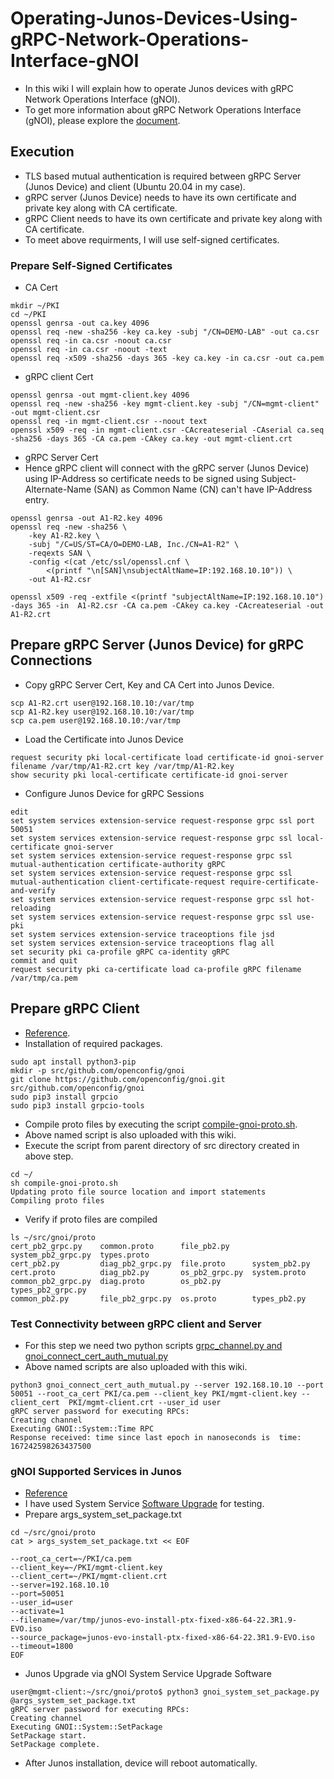 # Operating-Junos-Devices-Using-gRPC-Network-Operations-Interface-gNOI
* In this wiki I will explain how to operate Junos devices with gRPC Network Operations Interface (gNOI).
* To get more information about gRPC Network Operations Interface (gNOI), please explore the [document](https://grpc.io/).
## Execution
* TLS based mutual authentication  is required between gRPC Server (Junos Device) and client (Ubuntu 20.04 in my case).
* gRPC server (Junos Device) needs to have its  own certificate and private key along with CA certificate.
* gRPC Client needs to have its own certificate and private key along with CA certificate.
* To meet above requirments, I will use self-signed certificates.
### Prepare  Self-Signed Certificates
* CA Cert
```
mkdir ~/PKI
cd ~/PKI
openssl genrsa -out ca.key 4096
openssl req -new -sha256 -key ca.key -subj "/CN=DEMO-LAB" -out ca.csr
openssl req -in ca.csr -noout ca.csr
openssl req -in ca.csr -noout -text
openssl req -x509 -sha256 -days 365 -key ca.key -in ca.csr -out ca.pem
```
* gRPC client Cert
```
openssl genrsa -out mgmt-client.key 4096
openssl req -new -sha256 -key mgmt-client.key -subj "/CN=mgmt-client" -out mgmt-client.csr
openssl req -in mgmt-client.csr --noout text
openssl x509 -req -in mgmt-client.csr -CAcreateserial -CAserial ca.seq -sha256 -days 365 -CA ca.pem -CAkey ca.key -out mgmt-client.crt
```
* gRPC Server Cert
* Hence gRPC client will connect with the gRPC server (Junos Device) using IP-Address so certificate needs to be signed using Subject-Alternate-Name (SAN) as Common Name (CN) can't have IP-Address entry. 
```
openssl genrsa -out A1-R2.key 4096 
openssl req -new -sha256 \
    -key A1-R2.key \
    -subj "/C=US/ST=CA/O=DEMO-LAB, Inc./CN=A1-R2" \
    -reqexts SAN \
    -config <(cat /etc/ssl/openssl.cnf \
        <(printf "\n[SAN]\nsubjectAltName=IP:192.168.10.10")) \
    -out A1-R2.csr

openssl x509 -req -extfile <(printf "subjectAltName=IP:192.168.10.10") -days 365 -in  A1-R2.csr -CA ca.pem -CAkey ca.key -CAcreateserial -out  A1-R2.crt 
```
## Prepare gRPC Server (Junos Device) for gRPC Connections
* Copy gRPC Server Cert, Key and CA Cert into Junos Device.
```
scp A1-R2.crt user@192.168.10.10:/var/tmp
scp A1-R2.key user@192.168.10.10:/var/tmp
scp ca.pem user@192.168.10.10:/var/tmp
```
* Load the Certificate into Junos Device 
```
request security pki local-certificate load certificate-id gnoi-server filename /var/tmp/A1-R2.crt key /var/tmp/A1-R2.key
show security pki local-certificate certificate-id gnoi-server
```
* Configure Junos Device for gRPC Sessions
```
edit
set system services extension-service request-response grpc ssl port 50051
set system services extension-service request-response grpc ssl local-certificate gnoi-server
set system services extension-service request-response grpc ssl mutual-authentication certificate-authority gRPC
set system services extension-service request-response grpc ssl mutual-authentication client-certificate-request require-certificate-and-verify
set system services extension-service request-response grpc ssl hot-reloading
set system services extension-service request-response grpc ssl use-pki
set system services extension-service traceoptions file jsd
set system services extension-service traceoptions flag all
set security pki ca-profile gRPC ca-identity gRPC
commit and quit
request security pki ca-certificate load ca-profile gRPC filename /var/tmp/ca.pem 
```
## Prepare gRPC Client 
 
* [Reference](https://www.juniper.net/documentation/us/en/software/junos/grpc-network-services/topics/topic-map/gnoi-services-configuring.html).
* Installation of required packages.
```
sudo apt install python3-pip
mkdir -p src/github.com/openconfig/gnoi
git clone https://github.com/openconfig/gnoi.git src/github.com/openconfig/gnoi
sudo pip3 install grpcio
sudo pip3 install grpcio-tools
```
* Compile proto files by executing the script [compile-gnoi-proto.sh](https://www.juniper.net/documentation/us/en/software/junos/grpc-network-services/topics/topic-map/gnoi-services-configuring.html).
* Above named script is also uploaded with this wiki.
* Execute the script from parent directory of src directory created in above step.
```
cd ~/
sh compile-gnoi-proto.sh
Updating proto file source location and import statements
Compiling proto files
```
* Verify if proto files are compiled
```
ls ~/src/gnoi/proto
cert_pb2_grpc.py    common.proto      file_pb2.py     system_pb2_grpc.py  types.proto
cert_pb2.py         diag_pb2_grpc.py  file.proto      system_pb2.py
cert.proto          diag_pb2.py       os_pb2_grpc.py  system.proto
common_pb2_grpc.py  diag.proto        os_pb2.py       types_pb2_grpc.py
common_pb2.py       file_pb2_grpc.py  os.proto        types_pb2.py
```

### Test Connectivity between gRPC client and Server 
* For this step we need two python scripts [grpc_channel.py and gnoi_connect_cert_auth_mutual.py](https://www.juniper.net/documentation/us/en/software/junos/grpc-network-services/topics/topic-map/gnoi-services-configuring.html)
* Above named scripts are also uploaded with this wiki.
```
python3 gnoi_connect_cert_auth_mutual.py --server 192.168.10.10 --port 50051 --root_ca_cert PKI/ca.pem --client_key PKI/mgmt-client.key --client_cert  PKI/mgmt-client.crt --user_id user
gRPC server password for executing RPCs:
Creating channel
Executing GNOI::System::Time RPC
Response received: time since last epoch in nanoseconds is  time: 167242598263437500
```
### gNOI Supported Services in Junos
* [Reference](https://www.juniper.net/documentation/us/en/software/junos/grpc-network-services/topics/topic-map/gnoi-services-overview.html)
* I have used System Service [Software Upgrade](https://www.juniper.net/documentation/us/en/software/junos/grpc-network-services/topics/topic-map/gnoi-system-service.html#id-upgrade-software) for testing. 
* Prepare args_system_set_package.txt
```
cd ~/src/gnoi/proto
cat > args_system_set_package.txt << EOF

--root_ca_cert=~/PKI/ca.pem
--client_key=~/PKI/mgmt-client.key
--client_cert=~/PKI/mgmt-client.crt
--server=192.168.10.10
--port=50051
--user_id=user
--activate=1
--filename=/var/tmp/junos-evo-install-ptx-fixed-x86-64-22.3R1.9-EVO.iso
--source_package=junos-evo-install-ptx-fixed-x86-64-22.3R1.9-EVO.iso
--timeout=1800
EOF
```
* Junos  Upgrade via gNOI System Service Upgrade Software
```
user@mgmt-client:~/src/gnoi/proto$ python3 gnoi_system_set_package.py @args_system_set_package.txt 
gRPC server password for executing RPCs: 
Creating channel
Executing GNOI::System::SetPackage
SetPackage start.
SetPackage complete.
```
* After Junos  installation, device will reboot automatically. 
